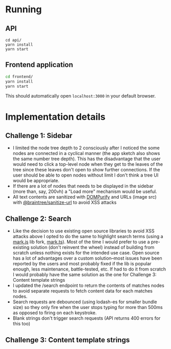 # Running

## API

```
cd api/
yarn install
yarn start
```

## Frontend application

```sh
cd frontend/
yarn install
yarn start
```

This should automatically open `localhost:3000` in your default browser.

# Implementation details

## Challenge 1: Sidebar

- I limited the node tree depth to 2 consciously after I noticed the some
nodes are connected in a cyclical manner (the app sketch also shows the same
number tree depth). This has the disadvantage that the user would need to
click a top-level node when they get to the leaves of the tree since these
leaves don't open to show further connections. If the user should be able to
open nodes without limit I don't think a tree UI would be appropriate.
- If there are a lot of nodes that needs to be displayed in the sidebar (more
than, say, 200vh) a "Load more" mechanism would be useful.
- All text contents are sanitized with
[DOMPurify](https://www.npmjs.com/package/dompurify) and URLs (image src)
with [@braintree/sanitize-url](https://github.com/braintree/sanitize-url) to
avoid XSS attacks

## Challenge 2: Search

- Like the decision to use existing open source libraries to avoid XSS
attacks above I opted to do the same to highlight search terms (using a
[mark.js](https://www.npmjs.com/package/mark.js) lib fork,
[mark.ts](https://www.npmjs.com/package/mark.ts)). Most of the time I would
prefer to use a pre-existing solution (don't reinvent the wheel) instead of
building from scratch unless nothing exists for the intended use case. Open
source has a lot of advantages over a custom solution–most issues have been
reported by the users and most probably fixed if the lib is popular enough,
less maintenance, battle-tested, etc.
If had to do it from scratch I would probably have the same
solution as the one for Challenge 3: Content template strings
- I updated the /search endpoint to return the contents of matches nodes to
avoid separate requests to fetch content data for each matches nodes.
- Search requests are debounced (using lodash-es for smaller bundle size) so
they only fire when the user stops typing for more than 500ms as opposed to firing on each keystroke.
- Blank strings don't trigger search requests (API returns 400 errors
for this too)

## Challenge 3: Content template strings